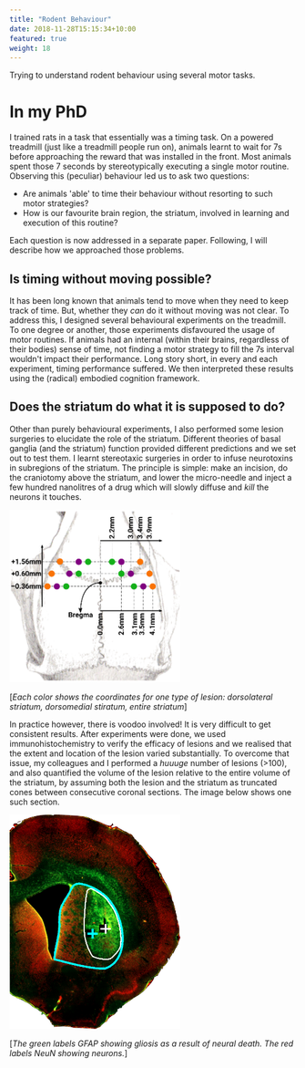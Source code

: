 ```yaml
---
title: "Rodent Behaviour"
date: 2018-11-28T15:15:34+10:00
featured: true
weight: 18
---
```


Trying to understand rodent behaviour using several motor tasks.

# In my PhD

I trained rats in a task that essentially was a timing task.
On a powered treadmill (just like a treadmill people run on), animals learnt to wait for 7s before approaching the reward that was installed in the front.
Most animals spent those 7 seconds by stereotypically executing a single motor routine.
Observing this (peculiar) behaviour led us to ask two questions:
- Are animals 'able' to time their behaviour without resorting to such motor strategies?
- How is our favourite brain region, the striatum, involved in learning and execution of this routine?

Each question is now addressed in a separate paper.
Following, I will describe how we approached those problems.

## Is timing without moving possible?

It has been long known that animals tend to move when they need to keep track of time.
But, whether they _can_ do it without moving was not clear.
To address this, I designed several behavioural experiments on the treadmill.
To one degree or another, those experiments disfavoured the usage of motor routines.
If animals had an internal (within their brains, regardless of their bodies) sense of time, not finding a motor strategy to fill the 7s interval wouldn't impact their performance.
Long story short, in every and each experiment, timing performance suffered.
We then interpreted these results using the (radical) embodied cognition framework.

## Does the striatum do what it is supposed to do?

Other than purely behavioural experiments, I also performed some lesion surgeries to elucidate the role of the striatum.
Different theories of basal ganglia (and the striatum) function provided different predictions and we set out to test them.
I learnt stereotaxic surgeries in order to infuse neurotoxins in subregions of the striatum.
The principle is simple:
make an incision, do the craniotomy above the striatum, and lower the micro-needle and inject a few hundred nanolitres of a drug which will slowly diffuse and _kill_ the neurons it touches.

<img src="/images/skills/behaviour/injection-sites.png" alt="injection sites" width="300"/>

[_Each color shows the coordinates for one type of lesion: dorsolateral striatum, dorsomedial stiratum, entire striatum_]

In practice however, there is voodoo involved!
It is very difficult to get consistent results.
After experiments were done, we used immunohistochemistry to verify the efficacy of lesions and we realised that the extent and location of the lesion varied substantially.
To overcome that issue, my colleagues and I performed a _huuuge_ number of lesions (>100), and also quantified the volume of the lesion relative to the entire volume of the striatum, by assuming both the lesion and the striatum as truncated cones between consecutive coronal sections.
The image below shows one such section.

<img src="/images/skills/behaviour/section.png" alt="a section of histology" width="300"/>

[_The green labels GFAP showing gliosis as a result of neural death.
The red labels NeuN showing neurons._]